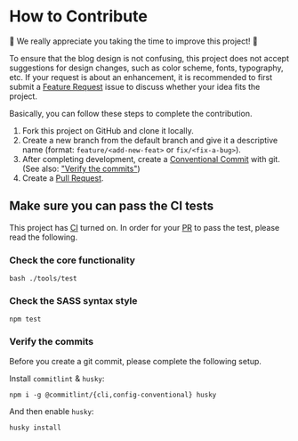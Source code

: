 # How to Contribute

:tada: We really appreciate you taking the time to improve this project! :tada:

To ensure that the blog design is not confusing, this project does not accept
suggestions for design changes, such as color scheme, fonts, typography, etc.
If your request is about an enhancement, it is recommended to first submit a
[Feature Request][pr-issue] issue to discuss whether your idea fits the project.

Basically, you can follow these steps to complete the contribution.

1. Fork this project on GitHub and clone it locally.
2. Create a new branch from the default branch and give it a descriptive name
   (format: `feature/<add-new-feat>` or `fix/<fix-a-bug>`).
3. After completing development, create a [Conventional Commit][cc] with git.
  (See also: ["Verify the commits"](#verify-the-commits))
4. Create a [Pull Request][gh-pr].

## Make sure you can pass the CI tests

This project has [CI][ci] turned on. In order for your [PR][gh-pr] to pass the test,
please read the following.

### Check the core functionality

```console
bash ./tools/test
```

### Check the SASS syntax style

```console
npm test
```

### Verify the commits

Before you create a git commit, please complete the following setup.

Install `commitlint` & `husky`:

```console
npm i -g @commitlint/{cli,config-conventional} husky
```

And then enable `husky`:

```console
husky install
```

[pr-issue]: https://github.com/cotes2020/jekyll-theme-chirpy/issues/new?labels=enhancement&template=feature_request.md
[gh-pr]: https://docs.github.com/en/pull-requests/collaborating-with-pull-requests/proposing-changes-to-your-work-with-pull-requests/about-pull-requests
[cc]: https://www.conventionalcommits.org/
[ci]: https://en.wikipedia.org/wiki/Continuous_integration
